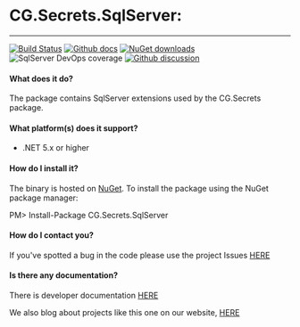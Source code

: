 # CG.Secrets.SqlServer: 
---
[![Build Status](https://dev.azure.com/codegator/CG.Secrets.SqlServer/_apis/build/status/CodeGator.CG.Secrets.SqlServer?branchName=main)](https://dev.azure.com/codegator/CG.Secrets.SqlServer/_build/latest?definitionId=51&branchName=main)
[![Github docs](https://img.shields.io/static/v1?label=Documentation&message=online&color=blue)](https://codegator.github.io/CG.Secrets.SqlServer/)
[![NuGet downloads](https://img.shields.io/nuget/dt/CG.Secrets.SqlServer.svg?style=flat)](https://nuget.org/packages/CG.Secrets.SqlServer)
![SqlServer DevOps coverage](https://img.shields.io/azure-devops/coverage/codegator/CG.Secrets.SqlServer/51)
[![Github discussion](https://img.shields.io/badge/Discussion-online-blue)](https://github.com/CodeGator/CG.Secrets.SqlServer/discussions)

#### What does it do?
The package contains SqlServer extensions used by the CG.Secrets package.

#### What platform(s) does it support?
* .NET 5.x or higher

#### How do I install it?
The binary is hosted on [NuGet](https://www.nuget.org/packages/CG.Secrets.SqlServer/). To install the package using the NuGet package manager:

PM> Install-Package CG.Secrets.SqlServer

#### How do I contact you?
If you've spotted a bug in the code please use the project Issues [HERE](https://github.com/CodeGator/CG.Secrets.SqlServer/issues)

#### Is there any documentation?
There is developer documentation [HERE](https://codegator.github.io/CG.Secrets.SqlServer/)

We also blog about projects like this one on our website, [HERE](http://www.codegator.com)